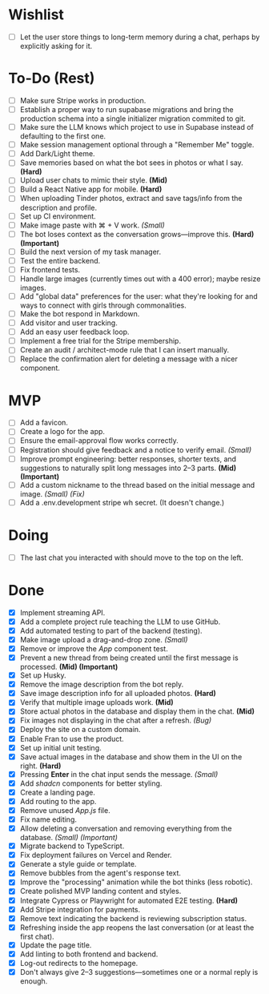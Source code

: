 # Wishlist
- [ ] Let the user store things to long-term memory during a chat, perhaps by explicitly asking for it.

# To-Do (Rest)
- [ ] Make sure Stripe works in production. 
- [ ] Establish a proper way to run supabase migrations and bring the production schema into a single initializer migration commited to git. 
- [ ] Make sure the LLM knows which project to use in Supabase instead of defaulting to the first one.
- [ ] Make session management optional through a "Remember Me" toggle.  
- [ ] Add Dark/Light theme.  
- [ ] Save memories based on what the bot sees in photos or what I say. **(Hard)**  
- [ ] Upload user chats to mimic their style. **(Mid)**  
- [ ] Build a React Native app for mobile. **(Hard)**  
- [ ] When uploading Tinder photos, extract and save tags/info from the description and profile.  
- [ ] Set up CI environment.  
- [ ] Make image paste with ⌘ + V work. *(Small)*  
- [ ] The bot loses context as the conversation grows—improve this. **(Hard) (Important)**  
- [ ] Build the next version of my task manager.  
- [ ] Test the entire backend.  
- [ ] Fix frontend tests.  
- [ ] Handle large images (currently times out with a 400 error); maybe resize images.  
- [ ] Add "global data" preferences for the user: what they're looking for and ways to connect with girls through commonalities.  
- [ ] Make the bot respond in Markdown.  
- [ ] Add visitor and user tracking.  
- [ ] Add an easy user feedback loop.  
- [ ] Implement a free trial for the Stripe membership.  
- [ ] Create an audit / architect-mode rule that I can insert manually.  
- [ ] Replace the confirmation alert for deleting a message with a nicer component.

# MVP
- [ ] Add a favicon.  
- [ ] Create a logo for the app.  
- [ ] Ensure the email-approval flow works correctly. 
- [ ] Registration should give feedback and a notice to verify email. *(Small)*  
- [ ] Improve prompt engineering: better responses, shorter texts, and suggestions to naturally split long messages into 2–3 parts. **(Mid) (Important)**  
- [ ] Add a custom nickname to the thread based on the initial message and image. *(Small) (Fix)*  
- [ ] Add a .env.development stripe wh secret. (It doesn't change.)

# Doing
- [ ] The last chat you interacted with should move to the top on the left.  

# Done
- [x] Implement streaming API.  
- [x] Add a complete project rule teaching the LLM to use GitHub.  
- [x] Add automated testing to part of the backend (testing).  
- [x] Make image upload a drag-and-drop zone. *(Small)*  
- [x] Remove or improve the *App* component test.  
- [x] Prevent a new thread from being created until the first message is processed. **(Mid) (Important)**  
- [x] Set up Husky.  
- [x] Remove the image description from the bot reply.  
- [x] Save image description info for all uploaded photos. **(Hard)**  
- [x] Verify that multiple image uploads work. **(Mid)**  
- [x] Store actual photos in the database and display them in the chat. **(Mid)**  
- [x] Fix images not displaying in the chat after a refresh. *(Bug)*  
- [x] Deploy the site on a custom domain.  
- [x] Enable Fran to use the product.  
- [x] Set up initial unit testing.  
- [x] Save actual images in the database and show them in the UI on the right. **(Hard)**  
- [x] Pressing **Enter** in the chat input sends the message. *(Small)*  
- [x] Add *shadcn* components for better styling.  
- [x] Create a landing page.  
- [x] Add routing to the app.  
- [x] Remove unused *App.js* file.  
- [x] Fix name editing.  
- [x] Allow deleting a conversation and removing everything from the database. *(Small) (Important)*  
- [x] Migrate backend to TypeScript.  
- [x] Fix deployment failures on Vercel and Render.  
- [x] Generate a style guide or template.  
- [x] Remove bubbles from the agent's response text.  
- [x] Improve the "processing" animation while the bot thinks (less robotic).  
- [x] Create polished MVP landing content and styles.  
- [x] Integrate Cypress or Playwright for automated E2E testing. **(Hard)**  
- [x] Add Stripe integration for payments.  
- [x] Remove text indicating the backend is reviewing subscription status.  
- [x] Refreshing inside the app reopens the last conversation (or at least the first chat).  
- [x] Update the page title.  
- [x] Add linting to both frontend and backend.  
- [x] Log-out redirects to the homepage.  
- [x] Don't always give 2–3 suggestions—sometimes one or a normal reply is enough.
